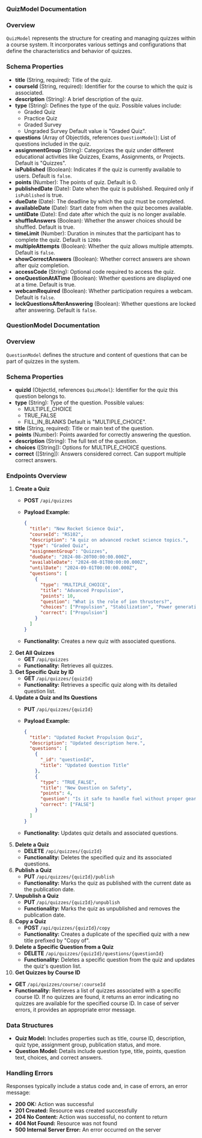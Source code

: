 ### QuizModel Documentation

### Overview

`QuizModel` represents the structure for creating and managing quizzes within a course system. It incorporates various settings and configurations that define the characteristics and behavior of quizzes.

### Schema Properties

- **title** (String, required): Title of the quiz.
- **courseId** (String, required): Identifier for the course to which the quiz is associated.
- **description** (String): A brief description of the quiz.
- **type** (String): Defines the type of the quiz. Possible values include:
    - Graded Quiz
    - Practice Quiz
    - Graded Survey
    - Ungraded Survey
    Default value is "Graded Quiz".
- **questions** (Array of ObjectIds, references `QuestionModel`): List of questions included in the quiz.
- **assignmentGroup** (String): Categorizes the quiz under different educational activities like Quizzes, Exams, Assignments, or Projects. Default is "Quizzes".
- **isPublished** (Boolean): Indicates if the quiz is currently available to users. Default is `false`.
- **points** (Number): The points of quiz. Default is 0.
- **publishedDate** (Date): Date when the quiz is published. Required only if `isPublished` is true.
- **dueDate** (Date): The deadline by which the quiz must be completed.
- **availableDate** (Date): Start date from when the quiz becomes available.
- **untilDate** (Date): End date after which the quiz is no longer available.
- **shuffleAnswers** (Boolean): Whether the answer choices should be shuffled. Default is true.
- **timeLimit** (Number): Duration in minutes that the participant has to complete the quiz. Default is `1200s`
- **multipleAttempts** (Boolean): Whether the quiz allows multiple attempts. Default is `false`.
- **showCorrectAnswers** (Boolean): Whether correct answers are shown after quiz completion.
- **accessCode** (String): Optional code required to access the quiz.
- **oneQuestionAtATime** (Boolean): Whether questions are displayed one at a time. Default is true.
- **webcamRequired** (Boolean): Whether participation requires a webcam. Default is `false`.
- **lockQuestionsAfterAnswering** (Boolean): Whether questions are locked after answering. Default is `false`.

### QuestionModel Documentation

### Overview

`QuestionModel` defines the structure and content of questions that can be part of quizzes in the system.

### Schema Properties

- **quizId** (ObjectId, references `QuizModel`): Identifier for the quiz this question belongs to.
- **type** (String): Type of the question. Possible values:
    - MULTIPLE_CHOICE
    - TRUE_FALSE
    - FILL_IN_BLANKS
    Default is "MULTIPLE_CHOICE".
- **title** (String, required): Title or main text of the question.
- **points** (Number): Points awarded for correctly answering the question.
- **description** (String): The full text of the question.
- **choices** ([String]): Options for MULTIPLE_CHOICE questions.
- **correct** ([String]): Answers considered correct. Can support multiple correct answers.


### Endpoints Overview

1. **Create a Quiz**
    - **POST** `/api/quizzes`
    - **Payload Example:**
        
        ```json
        {
          "title": "New Rocket Science Quiz",
          "courseId": "RS102",
          "description": "A quiz on advanced rocket science topics.",
          "type": "Graded Quiz",
          "assignmentGroup": "Quizzes",
          "dueDate": "2024-08-20T00:00:00.000Z",
          "availableDate": "2024-08-01T00:00:00.000Z",
          "untilDate": "2024-09-01T00:00:00.000Z",
          "questions": [
            {
              "type": "MULTIPLE_CHOICE",
              "title": "Advanced Propulsion",
              "points": 10,
              "question": "What is the role of ion thrusters?",
              "choices": ["Propulsion", "Stabilization", "Power generation", "Communication"],
              "correct": ["Propulsion"]
            }
          ]
        }
        
        ```
        
    - **Functionality:** Creates a new quiz with associated questions.
2. **Get All Quizzes**
    - **GET** `/api/quizzes`
    - **Functionality:** Retrieves all quizzes.
3. **Get Specific Quiz by ID**
    - **GET** `/api/quizzes/{quizId}`
    - **Functionality:** Retrieves a specific quiz along with its detailed question list.
4. **Update a Quiz and Its Questions**
    - **PUT** `/api/quizzes/{quizId}`
    - **Payload Example:**
        
        ```json
        {
          "title": "Updated Rocket Propulsion Quiz",
          "description": "Updated description here.",
          "questions": [
            {
              "_id": "questionId",
              "title": "Updated Question Title"
            },
            {
              "type": "TRUE_FALSE",
              "title": "New Question on Safety",
              "points": 4,
              "question": "Is it safe to handle fuel without proper gear?",
              "correct": ["FALSE"]
            }
          ]
        }
        
        ```
        
    - **Functionality:** Updates quiz details and associated questions.
5. **Delete a Quiz**
    - **DELETE** `/api/quizzes/{quizId}`
    - **Functionality:** Deletes the specified quiz and its associated questions.
6. **Publish a Quiz**
    - **PUT** `/api/quizzes/{quizId}/publish`
    - **Functionality:** Marks the quiz as published with the current date as the publication date.
7. **Unpublish a Quiz**
    - **PUT** `/api/quizzes/{quizId}/unpublish`
    - **Functionality:** Marks the quiz as unpublished and removes the publication date.
8. **Copy a Quiz**
    - **POST** `/api/quizzes/{quizId}/copy`
    - **Functionality:** Creates a duplicate of the specified quiz with a new title prefixed by "Copy of".
9. **Delete a Specific Question from a Quiz**
    - **DELETE** `/api/quizzes/{quizId}/questions/{questionId}`
    - **Functionality:** Deletes a specific question from the quiz and updates the quiz's question list.
10. **Get Quizzes by Course ID**
- **GET** `/api/quizzes/course/:courseId`
- **Functionality:** Retrieves a list of quizzes associated with a specific course ID. If no quizzes are found, it returns an error indicating no quizzes are available for the specified course ID. In case of server errors, it provides an appropriate error message.

### Data Structures

- **Quiz Model:** Includes properties such as title, course ID, description, quiz type, assignment group, publication status, and more.
- **Question Model:** Details include question type, title, points, question text, choices, and correct answers.

### Handling Errors

Responses typically include a status code and, in case of errors, an error message:

- **200 OK:** Action was successful
- **201 Created:** Resource was created successfully
- **204 No Content:** Action was successful, no content to return
- **404 Not Found:** Resource was not found
- **500 Internal Server Error:** An error occurred on the server
